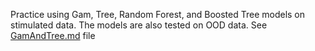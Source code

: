 Practice using Gam, Tree, Random Forest, and Boosted Tree models on stimulated data. The models are also tested on OOD data. See [GamAndTree.md](/GamAndTrees.md) file 
